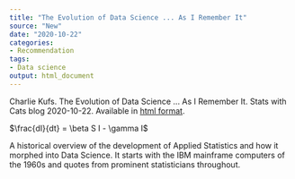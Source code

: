 ```yaml
---
title: "The Evolution of Data Science ... As I Remember It"
source: "New"
date: "2020-10-22"
categories:
- Recommendation
tags:
- Data science
output: html_document
---
```


Charlie Kufs. The Evolution of Data Science ... As I Remember It. Stats with Cats blog 2020-10-22. Available in [html format](https://statswithcats.net/2020/10/22/the-evolution-of-data-science-as-i-remember-it/).

$\frac{dI}{dt} = \beta S I - \gamma I$

<!---more--->

A historical overview of the development of Applied Statistics and how it morphed into Data Science. It starts with the IBM mainframe computers of the 1960s and quotes from prominent statisticians throughout.
